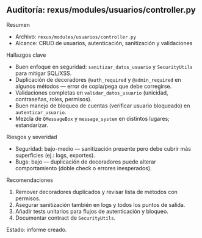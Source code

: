 ## Auditoría: rexus/modules/usuarios/controller.py

Resumen
- Archivo: `rexus/modules/usuarios/controller.py`
- Alcance: CRUD de usuarios, autenticación, sanitización y validaciones

Hallazgos clave
- Buen enfoque en seguridad: `sanitizar_datos_usuario` y `SecurityUtils` para mitigar SQL/XSS.
- Duplicación de decoradores `@auth_required` y `@admin_required` en algunos métodos — error de copia/pega que debe corregirse.
- Validaciones completas en `validar_datos_usuario` (unicidad, contraseñas, roles, permisos).
- Buen manejo de bloqueo de cuentas (verificar usuario bloqueado) en `autenticar_usuario`.
- Mezcla de `QMessageBox` y `message_system` en distintos lugares; estandarizar.

Riesgos y severidad
- Seguridad: bajo-medio — sanitización presente pero debe cubrir más superficies (ej.: logs, exportes).
- Bugs: bajo — duplicación de decoradores puede alterar comportamiento (doble check o errores inesperados).

Recomendaciones
1. Remover decoradores duplicados y revisar lista de métodos con permisos.
2. Asegurar sanitización también en logs y todos los puntos de salida.
3. Añadir tests unitarios para flujos de autenticación y bloqueo.
4. Documentar contract de `SecurityUtils`.

Estado: informe creado.
